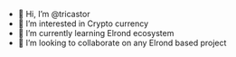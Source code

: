 - 👋 Hi, I’m @tricastor
- 👀 I’m interested in Crypto currency 
- 🌱 I’m currently learning Elrond ecosystem
- 💞️ I’m looking to collaborate on any Elrond based project

<!---
tricastor/tricastor is a ✨ special ✨ repository because its `README.md` (this file) appears on your GitHub profile.
You can click the Preview link to take a look at your changes.
--->
